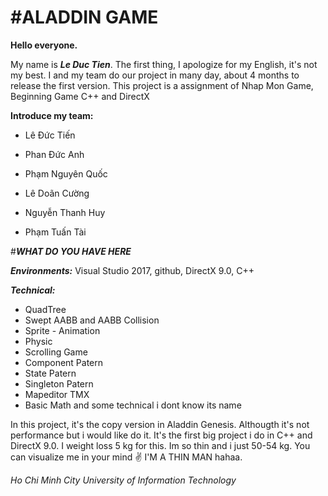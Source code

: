 #ALADDIN GAME
===
   **Hello everyone.**

My name is ***Le Duc Tien***. The first thing,  I apologize for my English, it's not my best. I and my team do our project in many day, about 4 months to release the first version. This project is a assignment of Nhap Mon Game, Beginning Game C++ and DirectX
   
**Introduce my team:**

- Lê Đức Tiến

- Phan Đức Anh

- Phạm Nguyên Quốc

- Lê Doãn Cường

- Nguyễn Thanh Huy

- Phạm Tuấn Tài

#***WHAT DO YOU HAVE HERE***				

***Environments:*** Visual Studio 2017, github, DirectX 9.0, C++

***Technical:***  
*  QuadTree
*  Swept AABB and AABB Collision
*  Sprite - Animation
*  Physic
*  Scrolling Game
*  Component Patern 
*  State     Patern 
*  Singleton Patern 
*  Mapeditor TMX
*  Basic Math
and some technical i dont know its name

 In this project, it's the copy version in Aladdin Genesis. Althougth it's not performance but i would like do it. It's the first big project i do in C++ and DirectX 9.0. I weight loss 5 kg for this. Im so thin and i just 50-54 kg. You can visualize me in your mind ✌️  I'M A THIN MAN hahaa.

*Ho Chi Minh City University of Information Technology*
